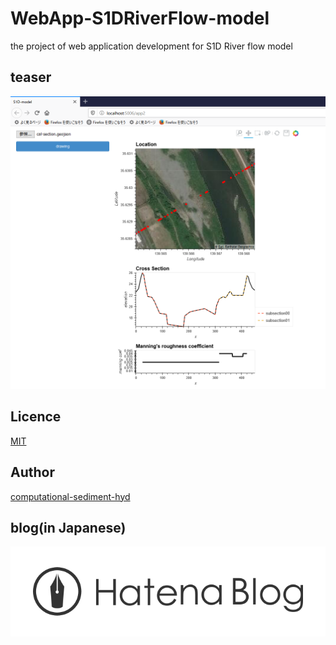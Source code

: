 # WebApp-S1DRiverFlow-model
the project of web application development  for S1D River flow model


## teaser

![demo](/teaser/desk.png)

## Licence

[MIT](/LICENCE)

## Author

[computational-sediment-hyd](https://github.com/computational-sediment-hyd)

## blog(in Japanese)

[![Alt text](/hatena/hatenablog-logotype.svg)](http://computational-sediment-hyd.hatenablog.jp/)

<!-- ## twitter -->